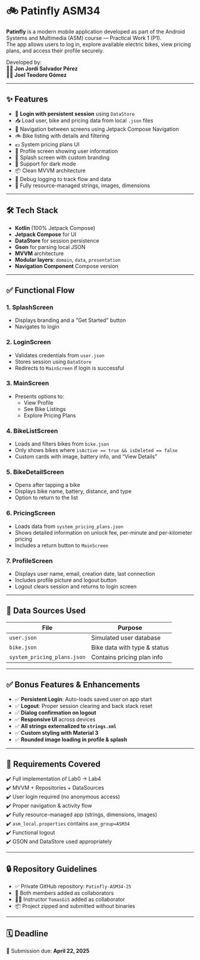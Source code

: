 # 🚲 Patinfly ASM34

**Patinfly** is a modern mobile application developed as part of the Android Systems and Multimedia (ASM) course — Practical Work 1 (P1).  
The app allows users to log in, explore available electric bikes, view pricing plans, and access their profile securely.

Developed by:  
👨‍💻 **Jon Jordi Salvador Pérez**  
👨‍💻 **Joel Teodoro Gómez**

---

## ✨ Features

- 🔐 **Login with persistent session** using `DataStore`
- 📥 Load user, bike and pricing data from local `.json` files
- 🧭 Navigation between screens using Jetpack Compose Navigation
- 🚲 Bike listing with details and filtering
- 💶 System pricing plans UI
- 👤 Profile screen showing user information
- 📲 Splash screen with custom branding
- 🌙 Support for dark mode
- 📦 Clean MVVM architecture
- 🧪 Debug logging to track flow and data
- 🧼 Fully resource-managed strings, images, dimensions

---

## 🛠 Tech Stack

- **Kotlin** (100% Jetpack Compose)
- **Jetpack Compose** for UI
- **DataStore** for session persistence
- **Gson** for parsing local JSON
- **MVVM** architecture
- **Modular layers**: `domain`, `data`, `presentation`
- **Navigation Component** Compose version

---

## ✅ Functional Flow

### 1. **SplashScreen**
- Displays branding and a "Get Started" button
- Navigates to login

### 2. **LoginScreen**
- Validates credentials from `user.json`
- Stores session using `DataStore`
- Redirects to `MainScreen` if login is successful

### 3. **MainScreen**
- Presents options to:
  - View Profile
  - See Bike Listings
  - Explore Pricing Plans

### 4. **BikeListScreen**
- Loads and filters bikes from `bike.json`
- Only shows bikes where `isActive == true && isDeleted == false`
- Custom cards with image, battery info, and “View Details”

### 5. **BikeDetailScreen**
- Opens after tapping a bike
- Displays bike name, battery, distance, and type
- Option to return to the list

### 6. **PricingScreen**
- Loads data from `system_pricing_plans.json`
- Shows detailed information on unlock fee, per-minute and per-kilometer pricing
- Includes a return button to `MainScreen`

### 7. **ProfileScreen**
- Displays user name, email, creation date, last connection
- Includes profile picture and logout button
- Logout clears session and returns to login screen

---

## 📁 Data Sources Used

| File                        | Purpose                        |
|-----------------------------|--------------------------------|
| `user.json`                 | Simulated user database        |
| `bike.json`                 | Bike data with type & status   |
| `system_pricing_plans.json`| Contains pricing plan info     |

---

## ✅ Bonus Features & Enhancements

- ✅ **Persistent Login**: Auto-loads saved user on app start
- ✅ **Logout**: Proper session clearing and back stack reset
- ✅ **Dialog confirmation on logout**
- ✅ **Responsive UI** across devices
- ✅ **All strings externalized to `strings.xml`**
- ✅ **Custom styling with Material 3**
- ✅ **Rounded image loading in profile & splash**

---

## 📌 Requirements Covered

✔️ Full implementation of Lab0 → Lab4  
✔️ MVVM + Repositories + DataSources  
✔️ User login required (no anonymous access)  
✔️ Proper navigation & activity flow  
✔️ Fully resource-managed app (strings, dimensions, images)  
✔️ `asm_local.properties` contains `asm_group=ASM34`  
✔️ Functional logout  
✔️ GSON and DataStore used appropriately

---

## 🔒 Repository Guidelines

- ✅ Private GitHub repository: `Patinfly-ASM34-25`
- 👥 Both members added as collaborators
- 👨‍🏫 Instructor `TomasGiS` added as collaborator
- 📦 Project zipped and submitted without binaries

---

## 🗓 Deadline

📅 Submission due: **April 22, 2025**
